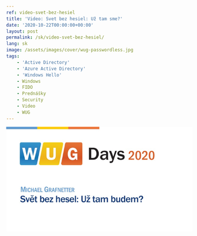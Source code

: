 ```yaml
---
ref: video-svet-bez-hesiel
title: 'Video: Svet bez hesiel: Už tam sme?'
date: '2020-10-22T00:00:00+00:00'
layout: post
permalink: /sk/video-svet-bez-hesiel/
lang: sk
image: /assets/images/cover/wug-passwordless.jpg
tags:
    - 'Active Directory'
    - 'Azure Active Directory'
    - 'Windows Hello'
    - Windows
    - FIDO
    - Prednášky
    - Security
    - Video
    - WUG
---
```


<!--more-->

[![Svět bez hesel: Už&nbsp;tam budem?](/assets/images/cover/wug-passwordless.jpg)](https://wug.cz/zaznamy/677-WUG-Days-2020-Svet-bez-hesel-Uz-tam-budem)
